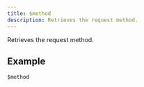 ```yaml
---
title: $method
description: Retrieves the request method.
---
```


Retrieves the request method.
## Example
```
$method
```